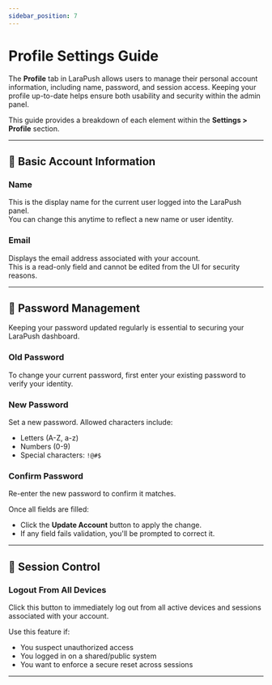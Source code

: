 ```yaml
---
sidebar_position: 7
---
```

# Profile Settings Guide

The **Profile** tab in LaraPush allows users to manage their personal account information, including name, password, and session access. Keeping your profile up-to-date helps ensure both usability and security within the admin panel.

This guide provides a breakdown of each element within the **Settings > Profile** section.

---

## 👤 Basic Account Information

### **Name**
This is the display name for the current user logged into the LaraPush panel.  
You can change this anytime to reflect a new name or user identity.

### **Email**
Displays the email address associated with your account.  
This is a read-only field and cannot be edited from the UI for security reasons.

---

## 🔐 Password Management

Keeping your password updated regularly is essential to securing your LaraPush dashboard.

### **Old Password**
To change your current password, first enter your existing password to verify your identity.

### **New Password**
Set a new password. Allowed characters include:

- Letters (A-Z, a-z)
- Numbers (0-9)
- Special characters: `!@#$`

### **Confirm Password**
Re-enter the new password to confirm it matches.

Once all fields are filled:

- Click the **Update Account** button to apply the change.
- If any field fails validation, you'll be prompted to correct it.

---

## 🚪 Session Control

### **Logout From All Devices**
Click this button to immediately log out from all active devices and sessions associated with your account.

Use this feature if:

- You suspect unauthorized access
- You logged in on a shared/public system
- You want to enforce a secure reset across sessions

---